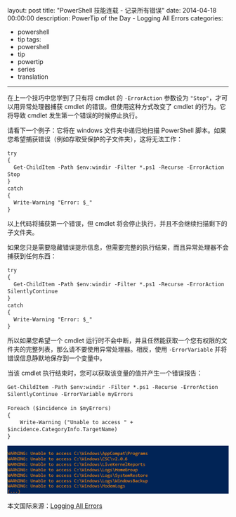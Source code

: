 layout: post
title: "PowerShell 技能连载 - 记录所有错误"
date: 2014-04-18 00:00:00
description: PowerTip of the Day - Logging All Errors
categories:
- powershell
- tip
tags:
- powershell
- tip
- powertip
- series
- translation
---
在上一个技巧中您学到了只有将 cmdlet 的 `-ErrorAction` 参数设为 `"Stop"`，才可以用异常处理器捕获 cmdlet 的错误。但使用这种方式改变了 cmdlet 的行为。它将导致 cmdlet 发生第一个错误的时候停止执行。

请看下一个例子：它将在 windows 文件夹中递归地扫描 PowerShell 脚本。如果您希望捕获错误（例如存取受保护的子文件夹），这将无法工作：

    try
    {
      Get-ChildItem -Path $env:windir -Filter *.ps1 -Recurse -ErrorAction Stop
    }
    catch
    {
      Write-Warning "Error: $_"
    } 

以上代码将捕获第一个错误，但 cmdlet 将会停止执行，并且不会继续扫描剩下的子文件夹。

如果您只是需要隐藏错误提示信息，但需要完整的执行结果，而且异常处理器不会捕获到任何东西：

    try
    {
      Get-ChildItem -Path $env:windir -Filter *.ps1 -Recurse -ErrorAction SilentlyContinue
    }
    catch
    {
      Write-Warning "Error: $_"
    } 

所以如果您希望一个 cmdlet 运行时不会中断，并且任然能获取一个您有权限的文件夹的完整列表，那么请不要使用异常处理器。相反，使用 `-ErrorVariable` 并将错误信息静默地保存到一个变量中。

当该 cmdlet 执行结束时，您可以获取该变量的值并产生一个错误报告：

    Get-ChildItem -Path $env:windir -Filter *.ps1 -Recurse -ErrorAction SilentlyContinue -ErrorVariable myErrors
    
    Foreach ($incidence in $myErrors)
    {
        Write-Warning ("Unable to access " + $incidence.CategoryInfo.TargetName)
    }   

![](/img/2014-04-18-logging-all-errors-001.png)

<!--more-->
本文国际来源：[Logging All Errors](http://community.idera.com/powershell/powertips/b/tips/posts/logging-all-errors)
